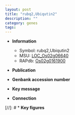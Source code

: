 ```yaml
---
layout: post
title: "rubq2,Ubiqutin2"
description: ""
category: genes
tags: 
---
```


* **Information**  
    + Symbol: rubq2,Ubiqutin2  
    + MSU: [LOC_Os02g06640](http://rice.uga.edu/cgi-bin/ORF_infopage.cgi?orf=LOC_Os02g06640)  
    + RAPdb: [Os02g0161900](http://rapdb.dna.affrc.go.jp/viewer/gbrowse_details/irgsp1?name=Os02g0161900)  

* **Publication**  

* **Genbank accession number**  

* **Key message**  

* **Connection**  

[//]: # * **Key figures**  


